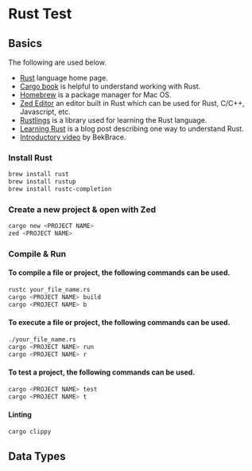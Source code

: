 # Rust Test

## Basics

The following are used below.

- [Rust](https://www.rust-lang.org) language home page.
- [Cargo book](https://doc.rust-lang.org/cargo/print.html) is helpful to understand working with Rust.
- [Homebrew](https://brew.sh) is  a package manager for Mac OS.
- [Zed Editor](https://zed.dev) an editor built in Rust which can be used for Rust, C/C++, Javascript, etc.
- [Rustlings](https://rustlings.rust-lang.org) is a library used for learning the Rust language.
- [Learning Rust](https://cglab.ca/~abeinges/blah/too-many-lists/book/README.html) is a blog post describing one way to understand Rust.
- [Introductory video](https://youtu.be/rQ_J9WH6CGk?si=fIP3MCsNvukSm6bH) by BekBrace.

### Install Rust

```zsh
brew install rust
brew install rustup
brew install rustc-completion
```

### Create a new project & open with Zed

```zsh
cargo new <PROJECT NAME>
zed <PROJECT NAME>
```

### Compile & Run

#### To compile a file or project, the following commands can be used.

```zsh
rustc your_file_name.rs
cargo <PROJECT NAME> build
cargo <PROJECT NAME> b
```

#### To execute a file or project, the following commands can be used.

```zsh
./your_file_name.rs
cargo <PROJECT NAME> run
cargo <PROJECT NAME> r
```

#### To test a project, the following commands can be used.

```zsh
cargo <PROJECT NAME> test
cargo <PROJECT NAME> t
```

#### Linting

```zsh
cargo clippy
```

## Data Types
